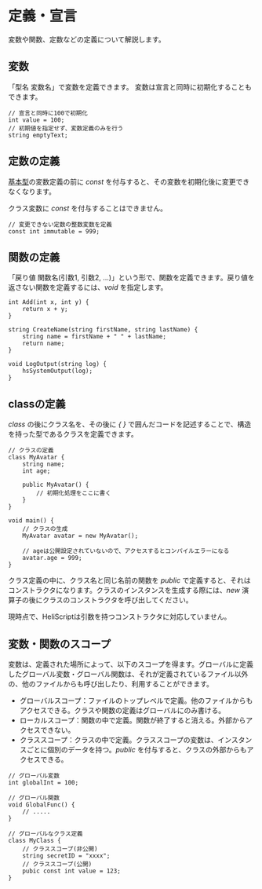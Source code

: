 
# 定義・宣言

変数や関数、定数などの定義について解説します。

## 変数
「型名 変数名」で変数を定義できます。
変数は宣言と同時に初期化することもできます。
```
// 宣言と同時に100で初期化
int value = 100;
// 初期値を指定せず、変数定義のみを行う
string emptyText;
```

## 定数の定義
[基本型](hs_var.md)の変数定義の前に *const* を付与すると、その変数を初期化後に変更できなくなります。

クラス変数に *const* を付与することはできません。

```
// 変更できない定数の整数変数を定義
const int immutable = 999;
```

## 関数の定義
「戻り値 関数名(引数1, 引数2, ...)」という形で、関数を定義できます。戻り値を返さない関数を定義するには、*void* を指定します。

```
int Add(int x, int y) {
    return x + y;
}

string CreateName(string firstName, string lastName) {
    string name = firstName + " " + lastName;
    return name;
}

void LogOutput(string log) {
    hsSystemOutput(log);
}
```


## classの定義
*class* の後にクラス名を、その後に *{ }* で囲んだコードを記述することで、構造を持った型であるクラスを定義できます。

```
// クラスの定義
class MyAvatar {
    string name;
    int age;

    public MyAvatar() {
        // 初期化処理をここに書く
    }
}

void main() {
    // クラスの生成
    MyAvatar avatar = new MyAvatar();
    
    // ageは公開設定されていないので、アクセスするとコンパイルエラーになる
    avatar.age = 999;
}
```

クラス定義の中に、クラス名と同じ名前の関数を *public* で定義すると、それはコンストラクタになります。クラスのインスタンスを生成する際には、*new* 演算子の後にクラスのコンストラクタを呼び出してください。

現時点で、HeliScriptは引数を持つコンストラクタに対応していません。


## 変数・関数のスコープ
変数は、定義された場所によって、以下のスコープを得ます。グローバルに定義したグローバル変数・グローバル関数は、それが定義されているファイル以外の、他のファイルからも呼び出したり、利用することができます。

* グローバルスコープ：ファイルのトップレベルで定義。他のファイルからもアクセスできる。クラスや関数の定義はグローバルにのみ書ける。
* ローカルスコープ：関数の中で定義。関数が終了すると消える。外部からアクセスできない。
* クラススコープ：クラスの中で定義。クラススコープの変数は、インスタンスごとに個別のデータを持つ。*public* を付与すると、クラスの外部からもアクセスできる。

```
// グローバル変数
int globalInt = 100;

// グローバル関数
void GlobalFunc() {
    // .....
}

// グローバルなクラス定義
class MyClass {
    // クラススコープ(非公開)
    string secretID = "xxxx";
    // クラススコープ(公開)
    pubic const int value = 123;
}
```

